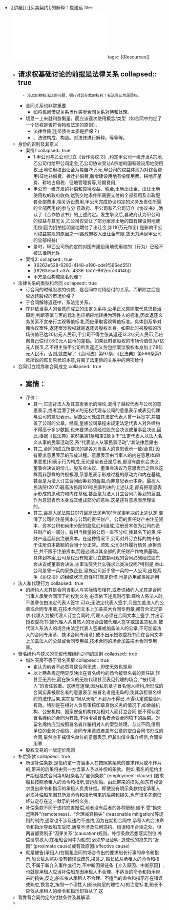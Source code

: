 - [[讲座]] [[买卖契约]]的解释：崔建远
  file:: ![华政讲座的素材.pdf](../assets/华政讲座的素材_1650711749846_0.pdf)
  tags:: [[Resources]]
	- 请求权基础讨论的前提是法律关系
	  collapsed:: true
		-
			- 涉及到物权法定的问题，银行对其存款的权利？有法官认为是质权。
		- 合同关系也非常重要
			- 如将民间借贷关系当作买卖合同关系对待和处理。
		- 切忌一上来就利益衡量，而应该逐次使用概念/类型（如合同中约定了一个货权是否符合物权法定的原则）、
			- 法律性质(连带债务本质是担保？)
			- 、法律构成、构造。对法律进行解释。等等等。
	- 身份的识别及其意义
		- 案情1
		  collapsed:: true
			- 1.甲公司与乙公司订立《合作协议书》,约定甲公司一级开发A宗地,乙公司付给甲公司定金,乙公司协议受让A宗地的国有建设用地使用权,土地使用权出让金为每亩75万元,甲公司的权益体现为对综合费用(征地补偿费、拆迁补偿费,新增建设用地有偿使用费、耕地开星费、耕地占用税、征地管理费等,前期费用,
			- 甲公司一级开发的补偿和应得收益、税金,土地出让金、出让土地使用权的政府收益,达到交地条件所需要支付的全部费用及市政配套全部费用,相关诉讼费用,甲公司完成协议约定的义务及责任所需的全部费用)的参与分
			  县政府、甲公司和乙公司订立《协议书》,确认了《合作协议书》的上述约定。发生争议后,县政府认为甲公司的权益与其无关,乙公司仅受让了部分案涉土地的国有建设用地使用权(因为招拍挂明显地增付了出让金,如110万元每亩),是影响甲公司权益实现的原因之一(县政府收入出让金有限,故无力满足甲公司的全部权益)
			- 是时，甲乙公司所约定的对国有建设用地使用权的（行为）已经不被法律所允许
		- 案情2:
		  collapsed:: true
			- ((6263e528-6283-4148-a190-cde1f566ed55))
			- ((6263e5a3-a37c-4336-bbb1-862ec7cf414b))
			- 甲方是否构成隐名代理？
	- 法律关系的类型和合同
	  collapsed:: true
		- 订合同的时候股权的价款，是合同中对待给付的关系，而解除之后是否返还股权的市场价格？
		- 于合同解除返还中，系法定关系，
		- 在非依当事人的合意而成立的法定关系中,公平正义原则取代意思自治原则,判断等值与否的标准也应相应地转换为理性人的标准,因此返还义务关系不宜奉行主观等值标准,而应采取客观等值标准。具体到系争对赌协议案件,返还案涉股权就是返还该股权本身。如果此时被股权的市场价值已达20亿元人民币,甲公司不得主张其返还12.2亿元人民币,乙应向自己偿付7.8亿元人民币的差额。如果此时该股权的市场价值仅为7亿元人民币,乙不得主张甲公司所负返还义务包括案涉股权本身加上7.8亿元人民币。否则,就曲解了《合同法》第97条、《民法典》第566条第1款所说的恢复原状的本意,背离了法定债的关系中的两项给付
	- 合同订立程序和合同成立
	  collapsed:: true
		- 案情：
			-
		- 评价：
			- 其一,它违背法人及其意思表示的理论,混滑了越权代表与公司的意思表示,或者混滑了狭义的无权代理与公司的意思表示或表见代理与公司的意思表示。皇族公司处由其法定代表人曾一兵签字,并加盖了公司的公章。经查,皇族公司章程未规定法定代表人对外缔约不得高于多少数额,也未要求必须经过股东会决议或董事会决议,因此,根据《民法典》第61条第1款和第2款关于“法定代表人以法人名义从事的民事活动区,系“代表法人从事民事活动”,“其法律后果由
			- 其二,合同的成立所要求的是各方当事人的意思表示一致(合意),没有要求意思表示的形成过程。意思表示由当事人的内在意思(如效果意思)和表示行为构成,无论是前者还是后者,都没有股东会决议、董事会决议的份儿。股东会决议、董事会决议乃意思表示之所以这样而非那样的终极根源,系意思表示形成过程的原动力和内在基础,甚至是为法人订立合同而筹划的蓝围,而非意思表示本身。最高人民法院(2017)最高法民再101号民事判决的上述认定,颜有把意思表示形成的原动力和内在基础,甚至是为法人订立合同而筹划的蓝围,作为意思表示本身或其组成部分的意味,这是违背意思表示理论的。
			- 其三,最高人民法院(2017)最高法民再101号民事判决的上述认定,混滑了公司的注册资本与公司的责任财产。公司的责任财产由注册资本、资本公积和尚未分配的股息红利组成,注册资本仅为公司的责任财产的一部分。有相当数量的公司一直不分红,使其名下的责,任财产选远超出注册资本。在这种情况下,公司对外订立标的物十倍于注册资本数额的合同十分正常。须知,公司对外履行债务,承担责任,并不限于注册资本,而是必须以其全部的责任财产作物质基础。具体到本案,公司章程没有规定订立数额可观的合同必须经过股东会决议或董事会决议,主审法院凭什么强求此类决议呢?特别是,香山公司是曾一兵的家族企业,皇族公司近乎曾一兵的一人公司,出现系争《协议书》的绵结状况,奇怪吗?就是奇怪,也是适用或类推适用
	- 法人和代理行为
	  collapsed:: true
		- 的缔约人尤其是合同当事人与实际情形相符,或者说绪约人尤其是合同当事人承受合同项下的权利义务,必须依下述规则行事:缔约人系法人时,不盖章仅由法定代表人签字,可以;无法定代表人签字,只是加盖法人的公章或合同专用章,在技术合同文本上加盖技术合同专用章,都符合法定要求:代理人为被代理人订立合同时,代理人必须在合同文本上签字,并出示授权委托书(被代理人系自然人的场合由被代理人签字或加盖其私章,被代理人系法人的场合由法定代表人签署或加盖法人的公章,不可加盖法人的合同专用章、技术合同专用章),或不出示授权委托书而在合同文本上加盖法人的公章或合同专用章,技术合同的场合加盖技术合同专用章。
	- 冒名缔约与狭义的无权代理缔约之间的区别
	  collapsed:: true
		- 借名买房不等于冒名买房
		  collapsed:: true
			- 崔认为前者不必然导致合同无效，即使无效也是用
			- 以上两条规定明显反映出在冒名缔约的场合被冒名者的责任较,轻甚至无责任,而在狭义的无权代理甚至表见代理的场合, “被代理人”的责任较重。这确有道理,因为私刻章子冒名他人缔约,所形成的合同实非被冒名者的意思表示,被冒名者是无阜的,使其承担冒名缔约的法律后果,实在是“祸从天降”,不到万不得已,不得认定这些合同有效。特别是在相对人负有审核印章真伪义务的情况下,如金融机构、公安机构、国家安全机构作为相对人而订立合同,更不得认定冒名缔约的合同为有效,不得令被冒名者承受合同项下的后果。对留名绵约应当按照冒名者诈骗相对人的案型处理。与此不同,借用单位的业务介绍信、合同专用章或者盖有公章的空白合同书形成的合同,最然亦非補借名单位的意思表示,但其出借业备介绍信,合同专用章
		- 股权交易的一版定价规则
	- 补偿条款
	  collapsed:: true
		- 所谓补偿条款,是指约定一方当事人在按照某条款的要求作为或不作为的,带来的后果将由另一方当事人予以补偿的条款。例如,著名的组约土产期租格式合同第8条[条名为“雇佣条款” (employment-clause) ]要求船长按照承租人的命令和指示,营运船舶。由此带来的损失,船东有权请求发出命令和指示的承租人负责补偿。即使没有明示条款约定承租人必须补偿船东因其所发命令和指示带来的后果和损失,也有很多先例已经认定存在这一默示的补偿义务。
		- 补偿条款不同于违约损害赔偿,前者没有后者的各种限制,如不 受“损失远隔性”(remoteness)、“合理减轻损失” (reasonable mitigation)等规则的制约,通常也不涉及违约不违约,因为在期租合同中,承租人的合法命令和指示导致船东受损,通常不涉及任何违约、错误和不合理之处。但两者都受制于“因果关系”(causation)规则。补偿条款若想落实到位,补偿请求权人(在租船合同中为船东)必须举证证明: 造成他的损失的“近因” (proximate cause)或有效原因(effective cause)
		- 就是被告(承租人)在期租合同的场合作出的要求船长行事的命令和指示,船长依从照办没有错误或疏忽,换言之,船长依从承租人的命令和指示,不属于新介入事件或行为,不中断因果链条【介入原因、中断原因】,也就是承租人应当补偿船东因承租人不合理、不适当的命令和指示带来的损失;反之,船长依从承租人不合理、不适当的命令和指示存在错误或疏忽,换言之,按照一个理性人(船长阶层的理性人)的注意标准,船长不应依从承租人的命令和指示却盲从了,这
	- 背靠背合同约定的付款条件及其解读
	-